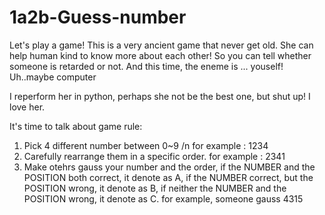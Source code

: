 # 1a2b-Guess-number
Let's play a game!
This is a very ancient game that never get old. She can help human kind to know more about each other!
So you can tell whether someone is retarded or not.
And this time, the eneme is ... youself! 
Uh..maybe computer

I reperform her in python, perhaps she not be the best one, but shut up! I love her. 

It's time to talk about game rule:
  1. Pick 4 different number between 0~9 /n
        for example : 1234
  2. Carefully rearrange them in a specific order.
        for example : 2341
  3. Make otehrs gauss your number and the order,
      if the NUMBER and the POSITION both correct, it denote as A,
      if the NUMBER correct, but the POSITION wrong, it denote as B,
      if neither the NUMBER and the POSITION wrong, it denote as C.
      for example, someone gauss 4315
